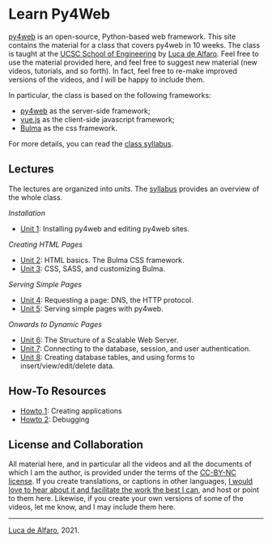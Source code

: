 # Learn Py4Web

[py4web](https://py4web.com) is an open-source, Python-based web framework.  This site contains the material for a class that covers py4web in 10 weeks.  The class is taught at the [UCSC School of Engineering](https://www.soe.ucsc.edu) by [Luca de Alfaro](https://luca.dealfaro.com).  Feel free to use the material provided here, and feel free to suggest new material (new videos, tutorials, and so forth).  In fact, feel free to re-make improved versions of the videos, and I will be happy to include them. 

In particular, the class is based on the following frameworks: 

* [py4web](https://py4web.com) as the server-side framework;
* [vue.js](https://vuejs.org/) as the client-side javascript framework;
* [Bulma](https://bulma.io/) as the css framework.

For more details, you can read the [class syllabus](syllabus.md).

## Lectures

The lectures are organized into _units_.  The [syllabus](syllabus.md) provides an overview of the whole class. 

_Installation_
* [Unit 1](unit1.md): Installing py4web and editing py4web sites.

_Creating HTML Pages_
* [Unit 2](unit2.md): HTML basics.  The Bulma CSS framework. 
* [Unit 3](unit3.md): CSS, SASS, and customizing Bulma. 

_Serving Simple Pages_
* [Unit 4](unit4.md): Requesting a page: DNS, the HTTP protocol. 
* [Unit 5](unit5.md): Serving simple pages with py4web.

_Onwards to Dynamic Pages_
* [Unit 6](unit6.md): The Structure of a Scalable Web Server.
* [Unit 7](unit7.md): Connecting to the database, session, and user authentication.
* [Unit 8](unit8.md): Creating database tables, and using forms to insert/view/edit/delete data.

## How-To Resources

* [Howto 1](howto2.md): Creating applications
* [Howto 2](howto1.md): Debugging

## License and Collaboration

All material here, and in particular all the videos and all the documents of which I am the author, is provided under the terms of the [CC-BY-NC license](https://creativecommons.org/licenses/by-nc/2.0/).  If you create translations, or captions in other languages, [I would love to hear about it and facilitate the work the best I can](dealfaro@alumni.stanford.edu), and host or point to them here.
Likewise, if you create your own versions of some of the videos, let me know, and I may include them here. 

---

[Luca de Alfaro](https://luca.dealfaro.com), 2021.
